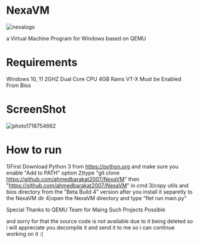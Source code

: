 # NexaVM

![nexalogo](https://github.com/ahmedbarakat2007/NexaVM/assets/118398763/e3f5b454-f453-4b75-ae5f-88e9cfcdbc2e)

a Virtual Machine Program for Windows based on QEMU

# Requirements

Windows 10, 11
2GHZ Dual Core CPU
4GB Rams
VT-X Must be Enabled From Bios

# ScreenShot

![photo1718754662](https://github.com/ahmedbarakat2007/NexaVM/assets/118398763/116ae63e-801a-4775-af05-1db025eaffa6)

# How to run

1)First Download Python 3 from https://python.org and make sure you enable "Add to PATH" option
2)type "git clone https://github.com/ahmedbarakat2007/NexaVM" then "https://github.com/ahmedbarakat2007/NexaVM" in cmd
3)copy utils and bios directory from the "Beta Build 4" version after you install it separetly to the NexaVM dir
4)open the NexaVM directory and type "flet run main.py"

Special Thanks to QEMU Team for Maing Such Projects Possible

and sorry for that the source code is not available due to it being deleted so i will appreciate you decompile it and send it to me so i can continue working on it :(

